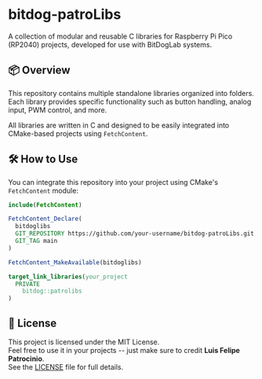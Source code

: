 # bitdog-patroLibs

A collection of modular and reusable C libraries for Raspberry Pi Pico (RP2040) projects, developed for use with BitDogLab systems.

## 📦 Overview

This repository contains multiple standalone libraries organized into folders. Each library provides specific functionality such as button handling, analog input, PWM control, and more.

All libraries are written in C and designed to be easily integrated into CMake-based projects using `FetchContent`.

## 🛠️ How to Use

You can integrate this repository into your project using CMake's `FetchContent` module:

```cmake
include(FetchContent)

FetchContent_Declare(
  bitdoglibs
  GIT_REPOSITORY https://github.com/your-username/bitdog-patroLibs.git
  GIT_TAG main
)

FetchContent_MakeAvailable(bitdoglibs)

target_link_libraries(your_project
  PRIVATE
    bitdog::patrolibs
)
```

## 📄 License

This project is licensed under the MIT License.  
Feel free to use it in your projects -- just make sure to credit **Luis Felipe Patrocinio**.  
See the [LICENSE](./LICENSE) file for full details.
